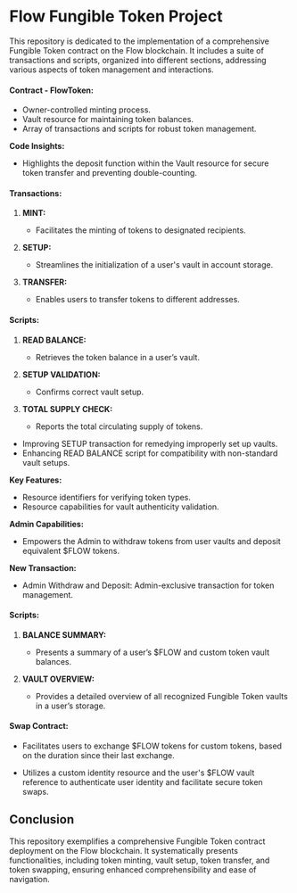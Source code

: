 # Flow Fungible Token Project



This repository is dedicated to the implementation of a comprehensive Fungible Token contract on the Flow blockchain. It includes a suite of transactions and scripts, organized into different sections, addressing various aspects of token management and interactions.



#### Contract - FlowToken:

- Owner-controlled minting process.
- Vault resource for maintaining token balances.
- Array of transactions and scripts for robust token management.

**Code Insights:**
- Highlights the deposit function within the Vault resource for secure token transfer and preventing double-counting.



#### Transactions:

1. **MINT:**
   - Facilitates the minting of tokens to designated recipients.
   
2. **SETUP:**
   - Streamlines the initialization of a user's vault in account storage.

3. **TRANSFER:**
   - Enables users to transfer tokens to different addresses.

#### Scripts:

1. **READ BALANCE:**
   - Retrieves the token balance in a user’s vault.
   
2. **SETUP VALIDATION:**
   - Confirms correct vault setup.
   
3. **TOTAL SUPPLY CHECK:**
   - Reports the total circulating supply of tokens.



- Improving SETUP transaction for remedying improperly set up vaults.
- Enhancing READ BALANCE script for compatibility with non-standard vault setups.

**Key Features:**
- Resource identifiers for verifying token types.
- Resource capabilities for vault authenticity validation.



**Admin Capabilities:**
- Empowers the Admin to withdraw tokens from user vaults and deposit equivalent $FLOW tokens.

**New Transaction:**
- Admin Withdraw and Deposit: Admin-exclusive transaction for token management.



#### Scripts:

1. **BALANCE SUMMARY:**
   - Presents a summary of a user’s $FLOW and custom token vault balances.
   
2. **VAULT OVERVIEW:**
   - Provides a detailed overview of all recognized Fungible Token vaults in a user’s storage.



#### Swap Contract:

- Facilitates users to exchange $FLOW tokens for custom tokens, based on the duration since their last exchange.


- Utilizes a custom identity resource and the user's $FLOW vault reference to authenticate user identity and facilitate secure token swaps.

##  Conclusion

This repository exemplifies a comprehensive Fungible Token contract deployment on the Flow blockchain. It systematically presents functionalities, including token minting, vault setup, token transfer, and token swapping, ensuring enhanced comprehensibility and ease of navigation.

